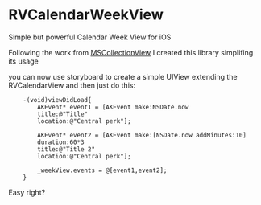 # RVCalendarWeekView
Simple but powerful Calendar Week View for iOS 

Following the work from [MSCollectionView](https://github.com/erichoracek/MSCollectionViewCalendarLayout)
I created this library simplifing its usage

you can now use storyboard to create a simple UIView extending the RVCalendarView and then just do this:


```
    -(void)viewDidLoad{
        AKEvent* event1 = [AKEvent make:NSDate.now
        title:@"Title"
        location:@"Central perk"];

        AKEvent* event2 = [AKEvent make:[NSDate.now addMinutes:10]
        duration:60*3
        title:@"Title 2"
        location:@"Central perk"];

        _weekView.events = @[event1,event2];        
    }
```

Easy right?
